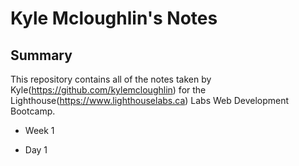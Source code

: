 # Kyle Mcloughlin's Notes

## Summary

This repository contains all of the notes taken by Kyle(https://github.com/kylemcloughlin) for the Lighthouse(https://www.lighthouselabs.ca) Labs Web Development Bootcamp.

* Week 1

 * Day 1
